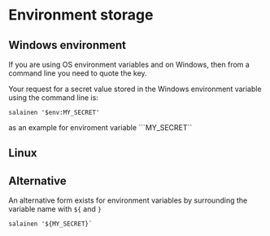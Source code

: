 # Environment storage


## Windows environment

If you are using OS environment variables and
on Windows, then from a command line you need to
quote the key.

Your request for a secret value stored in the 
Windows environment variable using the command line
is:

```
salainen '$env:MY_SECRET'
```

as an example for enviroment variable ```MY_SECRET``

## Linux


## Alternative

An alternative form exists for environment variables
by surrounding the variable name with `${` and `}`

```
salainen '${MY_SECRET}`
```

